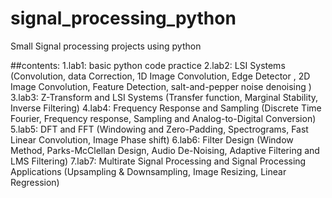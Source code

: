 # signal_processing_python

Small Signal processing projects using python

  ##contents:
    1.lab1: basic python code practice
    2.lab2: LSI Systems (Convolution, data Correction, 1D Image Convolution, Edge Detector , 2D Image Convolution, Feature Detection, salt-and-pepper noise denoising )
    3.lab3: Z-Transform and LSI Systems (Transfer function, Marginal Stability, Inverse Filtering)
    4.lab4: Frequency Response and Sampling (Discrete Time Fourier, Frequency response, Sampling and Analog-to-Digital Conversion)
    5.lab5: DFT and FFT (Windowing and Zero-Padding, Spectrograms, Fast Linear Convolution, Image Phase shift)
    6.lab6: Filter Design (Window Method, Parks-McClellan Design, Audio De-Noising, Adaptive Filtering and LMS Filtering)
    7.lab7: Multirate Signal Processing and Signal Processing Applications (Upsampling & Downsampling, Image Resizing, Linear Regression)
    
    
